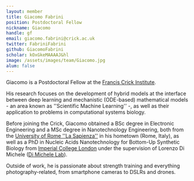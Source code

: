 ```yaml
---
layout: member
title: Giacomo Fabrini
position: Postdoctoral Fellow
nickname: Giacomo
handle: gf
email: giacomo.fabrini@crick.ac.uk
twitter: FabriniFabrini
github: GiacomoFabrini
scholar: kOxGkeMAAAAJ&hl
image: /assets/images/team/Giacomo.jpg
alum: false
---
```

Giacomo is a Postdoctoral Fellow at the [Francis Crick Institute].

His research focuses on the development of hybrid models at the interface between deep learning and mechanistic (ODE-based) mathematical models - an area known as ''Scientific Machine Learning'' -, as well as their application to problems in computational systems biology.

Before joining the Crick, Giacomo obtained a BSc degree in Electronic Engineering and a MSc degree in Nanotechnology Engineering, both from the [University of Rome ''La Sapienza''] in his hometown (Rome, Italy), as well as a PhD in Nucleic Acids Nanotechnology for Bottom-Up Synthetic Biology from [Imperial College London] under the supervision of Lorenzo Di Michele ([Di Michele Lab]). 

Outside of work, he is passionate about strength training and everything photography-related, from smartphone cameras to DSLRs and drones.


[Francis Crick Institute]: https://www.crick.ac.uk
[University of Rome ''La Sapienza'']: https://www.uniroma1.it/it/pagina-strutturale/home
[Imperial College London]:https://www.imperial.ac.uk
[Di Michele Lab]:https://www.dimichelelab.org